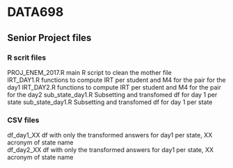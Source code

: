 # DATA698
## Senior Project files 
### R scrit files
PROJ_ENEM_2017.R   main R script to clean the mother file  
IRT_DAY1.R    functions to compute IRT per student and M4 for the pair for the day1 
IRT_DAY2.R    functions to compute IRT per student and M4 for the pair for the day2 
sub_state_day1.R  Subsetting and transfomed df for day 1 per state
sub_state_day1.R  Subsetting and transfomed df for day 1 per state

### CSV files  
df_day1_XX    df with only the transformed answers for day1 per state, XX acronym of state name   
df_day2_XX    df with only the transformed answers for day1 per state, XX acronym of state name  



